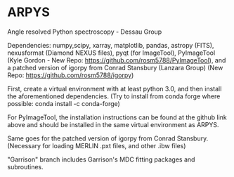 # ARPYS

Angle resolved Python spectroscopy - Dessau Group

Dependencies: 
numpy,scipy, xarray, matplotlib, pandas, astropy (FITS), nexusformat (Diamond NEXUS files),
pyqt (for ImageTool), PyImageTool (Kyle Gordon - New Repo: https://github.com/rosm5788/PyImageTool),
and a patched version of igorpy from Conrad Stansbury (Lanzara Group) (New Repo: https://github.com/rosm5788/igorpy)

First, create a virtual environment with at least python 3.0, and then install the aforementioned
dependencies. (Try to install from conda forge where possible: conda install -c conda-forge)

For PyImageTool, the installation instructions can be found at the github link above and should be
installed in the same virtual environment as ARPYS.

Same goes for the patched version of igorpy from Conrad Stansbury. (Necessary for loading MERLIN .pxt files,
and other .ibw files)

"Garrison" branch includes Garrison's MDC fitting packages and subroutines. 
